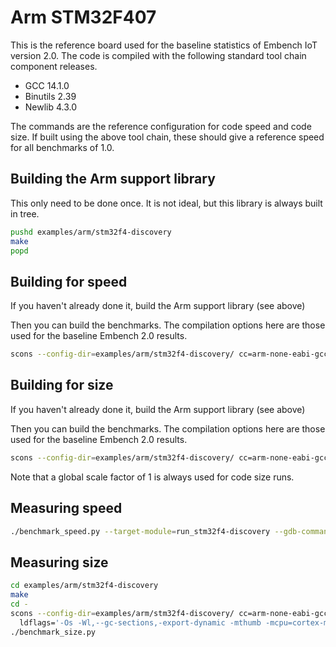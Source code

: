 # Arm STM32F407

This is the reference board used for the baseline statistics of Embench IoT version 2.0. The code is compiled with the following standard tool chain component releases.

- GCC 14.1.0
- Binutils 2.39
- Newlib 4.3.0

The commands are the reference configuration for code speed and code size.  If built using the above tool chain, these should give a reference speed for all benchmarks of 1.0.

## Building the Arm support library

This only need to be done once. It is not ideal, but this library is always built in tree.

```sh
pushd examples/arm/stm32f4-discovery
make
popd
```

## Building for speed

If you haven't already done it, build the Arm support library (see above)

Then you can build the benchmarks.  The compilation options here are those used for the baseline Embench 2.0 results.
```sh
scons --config-dir=examples/arm/stm32f4-discovery/ cc=arm-none-eabi-gcc cflags='-O2 -mcpu=cortex-m4 -mthumb'   ldflags='-O2 -Wl,--gc-sections -mthumb -mcpu=cortex-m4 -T${CONFIG_DIR}/STM32F407IGHX_FLASH.ld -L${CONFIG_DIR} -static -nostartfiles' user_libs='m startup' gsf=16
```

## Building for size

If you haven't already done it, build the Arm support library (see above)

Then you can build the benchmarks.  The compilation options here are those used for the baseline Embench 2.0 results.
```sh
scons --config-dir=examples/arm/stm32f4-discovery/ cc=arm-none-eabi-gcc cflags='-Os -mcpu=cortex-m4 -mthumb'   ldflags='-Os -Wl,--gc-sections -mthumb -mcpu=cortex-m4 -T${CONFIG_DIR}/STM32F407IGHX_FLASH.ld -L${CONFIG_DIR} -static -nostartfiles' user_libs='m startup' gsf=1
```

Note that a global scale factor of 1 is always used for code size runs.

## Measuring speed

```sh
./benchmark_speed.py --target-module=run_stm32f4-discovery --gdb-command=arm-none-eabi-gdb --cpu-mhz=16
```


## Measuring size

```sh
cd examples/arm/stm32f4-discovery
make
cd -
scons --config-dir=examples/arm/stm32f4-discovery/ cc=arm-none-eabi-gcc cflags='-Os -ffunction-sections -fdata-sections -mcpu=cortex-m4 -mthumb' \
  ldflags='-Os -Wl,--gc-sections,-export-dynamic -mthumb -mcpu=cortex-m4 -T${CONFIG_DIR}/STM32F407IGHX_FLASH.ld -L${CONFIG_DIR} -static -nostartfiles --specs=nosys.specs' user_libs='m startup'
./benchmark_size.py
```
